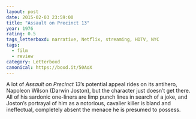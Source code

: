 ```yaml
---
layout: post 
date: 2015-02-03 23:59:00
title: "Assault on Precinct 13"
year: 1976
rating: 0.5
tags_letterboxd: narrative, Netflix, streaming, HDTV, NYC
tags:
  - film
  - review
category: Letterboxd
canonical: https://boxd.it/50AoX
---
```


A lot of <cite>Assault on Precinct 13</cite>’s potential appeal rides on its antihero, Napoleon Wilson (Darwin Joston), but the character just doesn’t get there. All of his sardonic one-liners are limp punch lines in search of a joke, and Joston’s portrayal of him as a notorious, cavalier killer is bland and ineffectual, completely absent the menace he is presumed to possess.